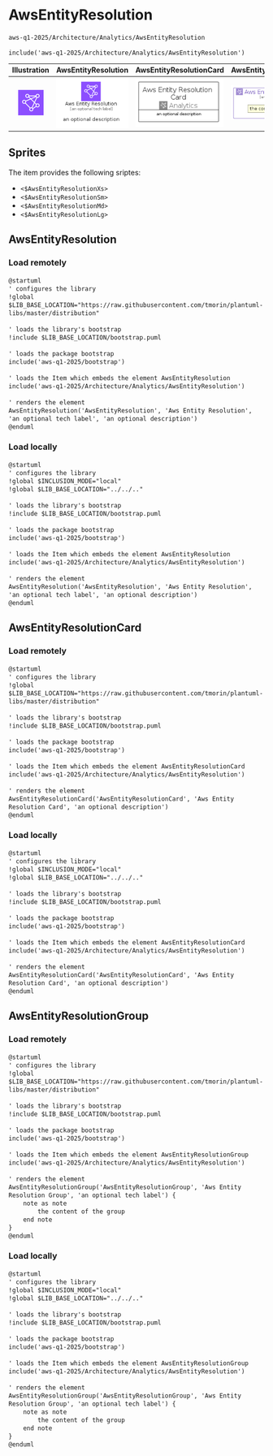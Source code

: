 # AwsEntityResolution


```text
aws-q1-2025/Architecture/Analytics/AwsEntityResolution
```

```text
include('aws-q1-2025/Architecture/Analytics/AwsEntityResolution')
```



| Illustration | AwsEntityResolution | AwsEntityResolutionCard | AwsEntityResolutionGroup |
| :---: | :---: | :---: | :---: |
| ![illustration for Illustration](../../../aws-q1-2025/Architecture/Analytics/AwsEntityResolution.png) | ![illustration for AwsEntityResolution](../../../aws-q1-2025/Architecture/Analytics/AwsEntityResolution.Local.png) | ![illustration for AwsEntityResolutionCard](../../../aws-q1-2025/Architecture/Analytics/AwsEntityResolutionCard.Local.png) | ![illustration for AwsEntityResolutionGroup](../../../aws-q1-2025/Architecture/Analytics/AwsEntityResolutionGroup.Local.png) |



## Sprites
The item provides the following sriptes:

- `<$AwsEntityResolutionXs>`
- `<$AwsEntityResolutionSm>`
- `<$AwsEntityResolutionMd>`
- `<$AwsEntityResolutionLg>`





## AwsEntityResolution

### Load remotely
```plantuml
@startuml
' configures the library
!global $LIB_BASE_LOCATION="https://raw.githubusercontent.com/tmorin/plantuml-libs/master/distribution"

' loads the library's bootstrap
!include $LIB_BASE_LOCATION/bootstrap.puml

' loads the package bootstrap
include('aws-q1-2025/bootstrap')

' loads the Item which embeds the element AwsEntityResolution
include('aws-q1-2025/Architecture/Analytics/AwsEntityResolution')

' renders the element
AwsEntityResolution('AwsEntityResolution', 'Aws Entity Resolution', 'an optional tech label', 'an optional description')
@enduml
```

### Load locally
```plantuml
@startuml
' configures the library
!global $INCLUSION_MODE="local"
!global $LIB_BASE_LOCATION="../../.."

' loads the library's bootstrap
!include $LIB_BASE_LOCATION/bootstrap.puml

' loads the package bootstrap
include('aws-q1-2025/bootstrap')

' loads the Item which embeds the element AwsEntityResolution
include('aws-q1-2025/Architecture/Analytics/AwsEntityResolution')

' renders the element
AwsEntityResolution('AwsEntityResolution', 'Aws Entity Resolution', 'an optional tech label', 'an optional description')
@enduml
```

## AwsEntityResolutionCard

### Load remotely
```plantuml
@startuml
' configures the library
!global $LIB_BASE_LOCATION="https://raw.githubusercontent.com/tmorin/plantuml-libs/master/distribution"

' loads the library's bootstrap
!include $LIB_BASE_LOCATION/bootstrap.puml

' loads the package bootstrap
include('aws-q1-2025/bootstrap')

' loads the Item which embeds the element AwsEntityResolutionCard
include('aws-q1-2025/Architecture/Analytics/AwsEntityResolution')

' renders the element
AwsEntityResolutionCard('AwsEntityResolutionCard', 'Aws Entity Resolution Card', 'an optional description')
@enduml
```

### Load locally
```plantuml
@startuml
' configures the library
!global $INCLUSION_MODE="local"
!global $LIB_BASE_LOCATION="../../.."

' loads the library's bootstrap
!include $LIB_BASE_LOCATION/bootstrap.puml

' loads the package bootstrap
include('aws-q1-2025/bootstrap')

' loads the Item which embeds the element AwsEntityResolutionCard
include('aws-q1-2025/Architecture/Analytics/AwsEntityResolution')

' renders the element
AwsEntityResolutionCard('AwsEntityResolutionCard', 'Aws Entity Resolution Card', 'an optional description')
@enduml
```

## AwsEntityResolutionGroup

### Load remotely
```plantuml
@startuml
' configures the library
!global $LIB_BASE_LOCATION="https://raw.githubusercontent.com/tmorin/plantuml-libs/master/distribution"

' loads the library's bootstrap
!include $LIB_BASE_LOCATION/bootstrap.puml

' loads the package bootstrap
include('aws-q1-2025/bootstrap')

' loads the Item which embeds the element AwsEntityResolutionGroup
include('aws-q1-2025/Architecture/Analytics/AwsEntityResolution')

' renders the element
AwsEntityResolutionGroup('AwsEntityResolutionGroup', 'Aws Entity Resolution Group', 'an optional tech label') {
    note as note
        the content of the group
    end note
}
@enduml
```

### Load locally
```plantuml
@startuml
' configures the library
!global $INCLUSION_MODE="local"
!global $LIB_BASE_LOCATION="../../.."

' loads the library's bootstrap
!include $LIB_BASE_LOCATION/bootstrap.puml

' loads the package bootstrap
include('aws-q1-2025/bootstrap')

' loads the Item which embeds the element AwsEntityResolutionGroup
include('aws-q1-2025/Architecture/Analytics/AwsEntityResolution')

' renders the element
AwsEntityResolutionGroup('AwsEntityResolutionGroup', 'Aws Entity Resolution Group', 'an optional tech label') {
    note as note
        the content of the group
    end note
}
@enduml
```

